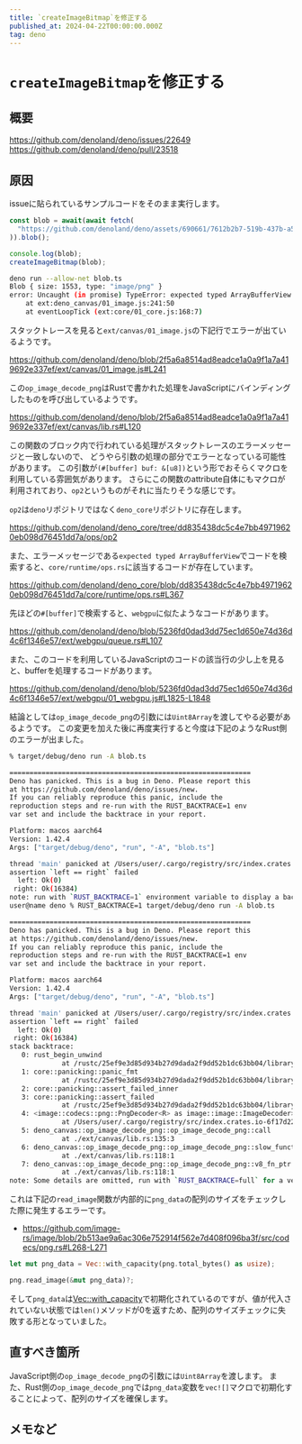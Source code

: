 ```yaml
---
title: `createImageBitmap`を修正する
published_at: 2024-04-22T00:00:00.000Z
tag: deno
---
```


# `createImageBitmap`を修正する

## 概要

https://github.com/denoland/deno/issues/22649
https://github.com/denoland/deno/pull/23518

## 原因

issueに貼られているサンプルコードをそのまま実行します。

```ts
const blob = await(await fetch(
  "https://github.com/denoland/deno/assets/690661/7612b2b7-519b-437b-a5f8-c95518ef79cf",
)).blob();

console.log(blob);
createImageBitmap(blob);
```

```bash
deno run --allow-net blob.ts
Blob { size: 1553, type: "image/png" }
error: Uncaught (in promise) TypeError: expected typed ArrayBufferView
    at ext:deno_canvas/01_image.js:241:50
    at eventLoopTick (ext:core/01_core.js:168:7)
```

スタックトレースを見ると`ext/canvas/01_image.js`の下記行でエラーが出ているようです。

https://github.com/denoland/deno/blob/2f5a6a8514ad8eadce1a0a9f1a7a419692e337ef/ext/canvas/01_image.js#L241

この`op_image_decode_png`はRustで書かれた処理をJavaScriptにバインディングしたものを呼び出しているようです。

https://github.com/denoland/deno/blob/2f5a6a8514ad8eadce1a0a9f1a7a419692e337ef/ext/canvas/lib.rs#L120

この関数のブロック内で行われている処理がスタックトレースのエラーメッセージと一致しないので、
どうやら引数の処理の部分でエラーとなっている可能性があります。
この引数が`(#[buffer] buf: &[u8])`という形でおそらくマクロを利用している雰囲気があります。
さらにこの関数のattribute自体にもマクロが利用されており、`op2`というものがそれに当たりそうな感じです。

`op2`は`deno`リポジトリではなく`deno_core`リポジトリに存在します。

https://github.com/denoland/deno_core/tree/dd835438dc5c4e7bb49719620eb098d76451dd7a/ops/op2

また、エラーメッセージである`expected typed ArrayBufferView`でコードを検索すると、`core/runtime/ops.rs`に該当するコードが存在しています。

https://github.com/denoland/deno_core/blob/dd835438dc5c4e7bb49719620eb098d76451dd7a/core/runtime/ops.rs#L367

先ほどの`#[buffer]`で検索すると、`webgpu`に似たようなコードがあります。

https://github.com/denoland/deno/blob/5236fd0dad3dd75ec1d650e74d36d4c6f1346e57/ext/webgpu/queue.rs#L107

また、このコードを利用しているJavaScriptのコードの該当行の少し上を見ると、bufferを処理するコードがあります。

https://github.com/denoland/deno/blob/5236fd0dad3dd75ec1d650e74d36d4c6f1346e57/ext/webgpu/01_webgpu.js#L1825-L1848

結論としては`op_image_decode_png`の引数には`Uint8Array`を渡してやる必要があるようです。
この変更を加えた後に再度実行すると今度は下記のようなRust側のエラーが出ました。

```bash
% target/debug/deno run -A blob.ts

============================================================
Deno has panicked. This is a bug in Deno. Please report this
at https://github.com/denoland/deno/issues/new.
If you can reliably reproduce this panic, include the
reproduction steps and re-run with the RUST_BACKTRACE=1 env
var set and include the backtrace in your report.

Platform: macos aarch64
Version: 1.42.4
Args: ["target/debug/deno", "run", "-A", "blob.ts"]

thread 'main' panicked at /Users/user/.cargo/registry/src/index.crates.io-6f17d22bba15001f/image-0.24.9/src/codecs/png.rs:271:9:
assertion `left == right` failed
  left: Ok(0)
 right: Ok(16384)
note: run with `RUST_BACKTRACE=1` environment variable to display a backtrace
user@name deno % RUST_BACKTRACE=1 target/debug/deno run -A blob.ts

============================================================
Deno has panicked. This is a bug in Deno. Please report this
at https://github.com/denoland/deno/issues/new.
If you can reliably reproduce this panic, include the
reproduction steps and re-run with the RUST_BACKTRACE=1 env
var set and include the backtrace in your report.

Platform: macos aarch64
Version: 1.42.4
Args: ["target/debug/deno", "run", "-A", "blob.ts"]

thread 'main' panicked at /Users/user/.cargo/registry/src/index.crates.io-6f17d22bba15001f/image-0.24.9/src/codecs/png.rs:271:9:
assertion `left == right` failed
  left: Ok(0)
 right: Ok(16384)
stack backtrace:
   0: rust_begin_unwind
             at /rustc/25ef9e3d85d934b27d9dada2f9dd52b1dc63bb04/library/std/src/panicking.rs:647:5
   1: core::panicking::panic_fmt
             at /rustc/25ef9e3d85d934b27d9dada2f9dd52b1dc63bb04/library/core/src/panicking.rs:72:14
   2: core::panicking::assert_failed_inner
   3: core::panicking::assert_failed
             at /rustc/25ef9e3d85d934b27d9dada2f9dd52b1dc63bb04/library/core/src/panicking.rs:297:5
   4: <image::codecs::png::PngDecoder<R> as image::image::ImageDecoder>::read_image
             at /Users/user/.cargo/registry/src/index.crates.io-6f17d22bba15001f/image-0.24.9/src/codecs/png.rs:271:9
   5: deno_canvas::op_image_decode_png::op_image_decode_png::call
             at ./ext/canvas/lib.rs:135:3
   6: deno_canvas::op_image_decode_png::op_image_decode_png::slow_function_impl
             at ./ext/canvas/lib.rs:118:1
   7: deno_canvas::op_image_decode_png::op_image_decode_png::v8_fn_ptr
             at ./ext/canvas/lib.rs:118:1
note: Some details are omitted, run with `RUST_BACKTRACE=full` for a verbose backtrace.
```

これは下記の`read_image`関数が内部的に`png_data`の配列のサイズをチェックした際に発生するエラーです。

- https://github.com/image-rs/image/blob/2b513ae9a6ac306e752914f562e7d408f096ba3f/src/codecs/png.rs#L268-L271

```rust
let mut png_data = Vec::with_capacity(png.total_bytes() as usize);

png.read_image(&mut png_data)?;
```

そして`png_data`は[Vec::with_capacity](https://doc.rust-lang.org/std/vec/struct.Vec.html#examples-2)で初期化されているのですが、値が代入されていない状態では`len()`メソッドが0を返すため、配列のサイズチェックに失敗する形となっていました。

## 直すべき箇所

JavaScript側の`op_image_decode_png`の引数には`Uint8Array`を渡します。
また、Rust側の`op_image_decode_png`では`png_data`変数を`vec![]`マクロで初期化することによって、配列のサイズを確保します。

## メモなど
